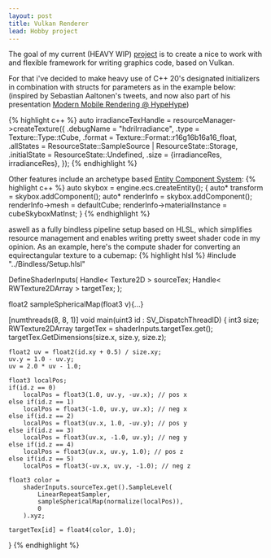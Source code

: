 ```yaml
---
layout: post
title: Vulkan Renderer
lead: Hobby project
---
```


The goal of my current (HEAVY WIP) [project](https://github.com/OlesenJonas/Testingine) is to create a nice to work with and flexible framework for writing graphics code, based on Vulkan.

For that i've decided to make heavy use of C++ 20's designated initializers in combination with structs for parameters as in the example below:\
(inspired by Sebastian Aaltonen's tweets, and now also part of his presentation [Modern Mobile Rendering @ HypeHype](https://enginearchitecture.realtimerendering.com/2023_conference/#:~:text=Talks-,Modern%20Mobile%20Rendering%20%40%20HypeHype,-HypeHype%E2%80%99s%20new%20renderer))

{% highlight c++ %}
auto irradianceTexHandle = resourceManager->createTexture({
    .debugName = "hdriIrradiance",
    .type = Texture::Type::tCube,
    .format = Texture::Format::r16g16b16a16_float,
    .allStates = ResourceState::SampleSource | ResourceState::Storage,
    .initialState = ResourceState::Undefined,
    .size = {irradianceRes, irradianceRes},
});
{% endhighlight %}

Other features include an archetype based [Entity Component System](https://github.com/OlesenJonas/Testingine/tree/main/src/libraries/intern/ECS):
{% highlight c++ %}
auto skybox = engine.ecs.createEntity();
{
    auto* transform = skybox.addComponent<Transform>();
    auto* renderInfo = skybox.addComponent<RenderInfo>();
    renderInfo->mesh = defaultCube;
    renderInfo->materialInstance = cubeSkyboxMatInst;
}
{% endhighlight %}

aswell as a fully bindless pipeline setup based on HLSL, which simplifies resource management and enables writing pretty sweet shader code in my opinion.
As an example, here's the compute shader for converting an equirectangular texture to a cubemap: 
{% highlight hlsl %}
#include "../Bindless/Setup.hlsl"

DefineShaderInputs(
    Handle< Texture2D<float4> > sourceTex;
    Handle< RWTexture2DArray<float4> > targetTex;
);

float2 sampleSphericalMap(float3 v){...}

[numthreads(8, 8, 1)]
void main(uint3 id : SV_DispatchThreadID)
{
    int3 size;
    RWTexture2DArray<float4> targetTex = shaderInputs.targetTex.get();
    targetTex.GetDimensions(size.x, size.y, size.z);
    
    float2 uv = float2(id.xy + 0.5) / size.xy;
    uv.y = 1.0 - uv.y;
    uv = 2.0 * uv - 1.0;

    float3 localPos;
    if(id.z == 0)
        localPos = float3(1.0, uv.y, -uv.x); // pos x
    else if(id.z == 1)
        localPos = float3(-1.0, uv.y, uv.x); // neg x
    else if(id.z == 2)
        localPos = float3(uv.x, 1.0, -uv.y); // pos y
    else if(id.z == 3)
        localPos = float3(uv.x, -1.0, uv.y); // neg y
    else if(id.z == 4)
        localPos = float3(uv.x, uv.y, 1.0); // pos z
    else if(id.z == 5)
        localPos = float3(-uv.x, uv.y, -1.0); // neg z

    float3 color =
        shaderInputs.sourceTex.get().SampleLevel(
            LinearRepeatSampler,
            sampleSphericalMap(normalize(localPos)),
            0
        ).xyz;

    targetTex[id] = float4(color, 1.0);
}
{% endhighlight %}